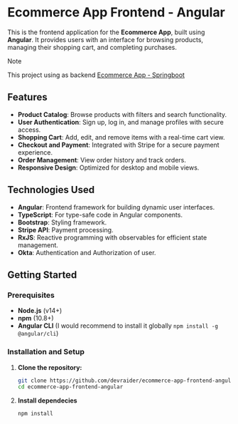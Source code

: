 # Ecommerce App Frontend - Angular

This is the frontend application for the **Ecommerce App**, built using **Angular**. It provides users with an interface for browsing products, managing their shopping cart, and completing purchases.

> [!note]
> This project using as backend [Ecommerce App - Springboot](https://github.com/devraider/ecommerce-app-backend-springboot)

## Features

- **Product Catalog**: Browse products with filters and search functionality.
- **User Authentication**: Sign up, log in, and manage profiles with secure access.
- **Shopping Cart**: Add, edit, and remove items with a real-time cart view.
- **Checkout and Payment**: Integrated with Stripe for a secure payment experience.
- **Order Management**: View order history and track orders.
- **Responsive Design**: Optimized for desktop and mobile views.

## Technologies Used

- **Angular**: Frontend framework for building dynamic user interfaces.
- **TypeScript**: For type-safe code in Angular components.
- **Bootstrap**: Styling framework.
- **Stripe API**: Payment processing.
- **RxJS**: Reactive programming with observables for efficient state management.
- **Okta**: Authentication and Authorization of user.

## Getting Started

### Prerequisites
- **Node.js** (v14+) 
- **npm** (10.8+)
- **Angular CLI** (I would recommend to install it globally `npm install -g @angular/cli`)

### Installation and Setup

1. **Clone the repository:**
   ```bash
   git clone https://github.com/devraider/ecommerce-app-frontend-angular.git
   cd ecommerce-app-frontend-angular

2. **Install dependecies**
    ```bash
    npm install
    ```